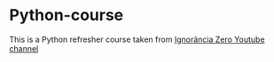 # Python-course
This is a Python refresher course taken from [Ignorância Zero Youtube channel](https://www.youtube.com/playlist?list=PLfCKf0-awunOu2WyLe2pSD2fXUo795xRe)

